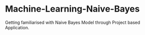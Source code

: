 # Machine-Learning-Naive-Bayes
Getting familiarised with Naive Bayes Model through Project based Application.
